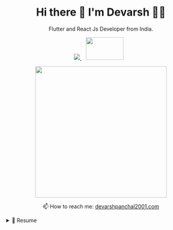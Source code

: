 

<h1 align='center'>
    Hi there 👋 I'm Devarsh 👨‍💻
  </h1>
  
  <p align='center'>
    Flutter and React Js Developer from India.
  </p>
  
  
<p align='center'>
  
  <a href="https://www.linkedin.com/in/dev-devarsh/">
    <img src="https://img.shields.io/badge/linkedin-%230077B5.svg?&style=for-the-badge&logo=linkedin&logoColor=white" />
  </a>&nbsp;&nbsp;
  <a "https://www.upwork.com/freelancers/~01d0347d15f2a6635b/">
      <img src="https://encrypted-tbn0.gstatic.com/images?q=tbn:ANd9GcT3QsIi2IPA_4mCdbAuNeQRFEzp9ImUE_rbaA&usqp=CAU" width="100" height="60"/>        
    </a>&nbsp;&nbsp;
    
  </p>
</p>
  
  <p align='center'>
    <a href="#"><img src="https://github-readme-stats.vercel.app/api?username=Dev-Devarsh&show_icons=true&count_private=true&theme=dark" width="350"></a>
  </p>
  
  
  <p align='center'>
    📫 How to reach me: <a href='mailto:devarshpanchal2001.com'>devarshpanchal2001.com</a>
  </p>
  
  
  <details>
    <summary>📃 Resume</summary>
  
  
  ## Education
  
  - 📖 **Bachelor of Engineering - EC**\
  📆 2018 - 2022\
  📍 **Government Engineering College** - Gandhinagar, Gujarat
  
  ## Experience
 
  <div class="column">
  <div class="col-6"><img align="right" src="https://img.shields.io/badge/React-20232A?style=for-the-badge&logo=react&logoColor=61DAFB" /></div>
  <div class="col-6"><img align="right"src="https://img.shields.io/badge/Node.js-339933?style=for-the-badge&logo=nodedotjs&logoColor=black" /></div>
  <div><img align="right" src="https://roszkowski.dev/images/2020-05-04/Flutter-logo-animation-v1-2.gif" width="120" height="60"/></div>
  </div>
  
  
  
  
  - 👨‍💻 **Application Developer**\
  📆 2022 - moment\
  📍 **Sympos Australia PTY LTD** - Ahmedabad, Gujarat
    
  
  
  
  </details>
  
